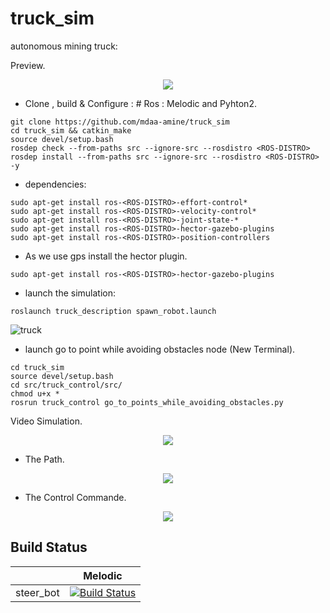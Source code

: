 # truck_sim
autonomous mining truck:

Preview.
<div align="center"><img src="https://github.com/mdaa-amine/truck_sim/blob/main/truck-sim.gif" /></div>

* Clone , build & Configure : # Ros <ROS-DISTRO> : Melodic and Pyhton2.
```
git clone https://github.com/mdaa-amine/truck_sim
cd truck_sim && catkin_make 
source devel/setup.bash
rosdep check --from-paths src --ignore-src --rosdistro <ROS-DISTRO>
rosdep install --from-paths src --ignore-src --rosdistro <ROS-DISTRO> -y

```
* dependencies:
```
sudo apt-get install ros-<ROS-DISTRO>-effort-control*
sudo apt-get install ros-<ROS-DISTRO>-velocity-control*
sudo apt-get install ros-<ROS-DISTRO>-joint-state-*
sudo apt-get install ros-<ROS-DISTRO>-hector-gazebo-plugins
sudo apt-get install ros-<ROS-DISTRO>-position-controllers
```
* As we use gps install the hector plugin.
```
sudo apt-get install ros-<ROS-DISTRO>-hector-gazebo-plugins
```
* launch the simulation:
```
roslaunch truck_description spawn_robot.launch
```

![truck](https://user-images.githubusercontent.com/60377645/164751588-f38fe524-27f7-4fee-8e50-36f4b56f4f19.png)


* launch go to point while avoiding obstacles node (New Terminal).
```
cd truck_sim
source devel/setup.bash
cd src/truck_control/src/
chmod u+x *
rosrun truck_control go_to_points_while_avoiding_obstacles.py
```
Video Simulation.
  
<div align="center"><img src="https://github.com/mdaa-amine/truck_sim/blob/main/truck-sim.gif" /></div>

* The Path.
  
<div align="center"><img src="https://user-images.githubusercontent.com/60377645/189372133-5692c20f-a4f5-4d52-9b7e-443d9f1e14a2.png" /></div>

* The Control Commande.
  
<div align="center"><img src="https://user-images.githubusercontent.com/60377645/189370706-8712d44e-3e5e-442f-b329-696a821464d4.png" /></div>

## Build Status
|    | Melodic |
|--- |--- |
| steer_bot | [![Build Status](https://travis-ci.com/srmainwaring/steer_bot.svg?branch=develop)]() |
